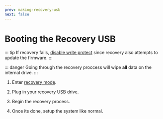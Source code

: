 ```yaml
---
prev: making-recovery-usb
next: false
---
```

# Booting the Recovery USB

::: tip
If recovery fails, [disable write protect](../firmware/write-protect.md) since recovery also attempts to update the firmware.
:::

::: danger
Going through the recovery proccess will wipe **all** data on the internal drive.
:::

1. Enter [recovery mode](../firmware/recovery-mode.md).

2. Plug in your recovery USB drive.

3. Begin the recovery process.

4. Once its done, setup the system like normal.
